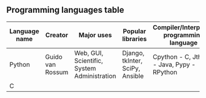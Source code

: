 ## Programming languages table

| Language name | Creator | Major uses | Popular libraries | Compiler/Interpreter programming language | Jobs and salaries |
| ------------- | ------- | ---------- | ----------------- | ----------------------------------------- | ----------------- |
| Python | Guido van Rossum | Web, GUI, Scientific, System Administration | Django, tkInter, SciPy, Ansible | Cpython - C, Jthyon - Java, Pypy - RPython | |
| C | | | | | |
